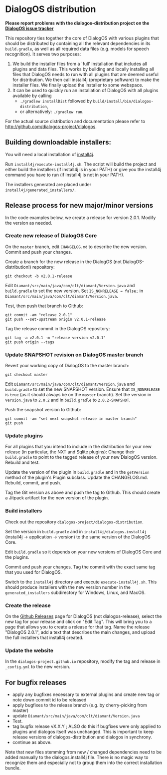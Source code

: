 # DialogOS distribution

**Please report problems with the dialogos-distribution project on the [DialogOS issue tracker](https://github.com/dialogos-project/dialogos/issues)**


This repository ties together the core of DialogOS with various plugins that should be distributed
by containing all the relevant dependencies in its `build.gradle`, as well as all required data files
(e.g. models for speech recognition). 
It serves two purposes:

 1. We build the installer files from a `full' installation that includes all plugins and data files.
    This works by building and locally installing all files that DialogOS needs to run 
    with all plugins that are deemed useful for distribution. 
    We then call install4j (proprietary software) to make the installer files.
    We finally upload the installer to some webspace.
 2. It can be used to quickly run an installation of DialogOS with all plugins available by calling
     * `./gradlew installDist` followed by `build/install/bin/dialogos-distribution`,
     * or alternatively: `./gradlew run`. 

For the actual source distribution and documentation please refer to 
<http://github.com/dialogos-project/dialogos>.

## Building downloadable installers:

You will need a local installation of [install4j](https://www.ej-technologies.com/products/install4j/overview.html).

Run `install4j/execute-install4j.sh`.  The script will build the project and either build the installers (if install4j is in your PATH) or give you the install4j command you have to run (if install4j is not in your PATH).

The installers generated are placed under `install4j/generated_installers/`.


## Release process for new major/minor versions

In the code examples below, we create a release for version 2.0.1. Modify the version as needed.

### Create new release of DialogOS Core

On the `master` branch, edit `CHANGELOG.md` to describe the new version. Commit and push your changes.

Create a branch for the new release in the DialogOS (not DialogOS-distribution!) repository:

```
git checkout -b v2.0.1-release
```

Edit `Diamant/src/main/java/com/clt/diamant/Version.java` and `build.gradle` to set the new version. Set `IS_NONRELEASE = false;` in `Diamant/src/main/java/com/clt/diamant/Version.java`.

Test, then push that branch to Github:

```
git commit -am "release 2.0.1"
git push --set-upstream origin v2.0.1-release
```

Tag the release commit in the DialogOS repository:

```
git tag -a v2.0.1 -m "release version v2.0.1"
git push origin --tags
```

### Update SNAPSHOT revision on DialogOS master branch

Revert your working copy of DialogOS to the master branch:

```
git checkout master
```

Edit `Diamant/src/main/java/com/clt/diamant/Version.java` and `build.gradle` to set the new SNAPSHOT version. Ensure that `IS_NONRELEASE` is `true` (as it should always be on the `master` branch). Set the version in `Version.java` to `2.0.2` and in `build.gradle` to `2.0.2-SNAPSHOT`.

Push the snapshot version to Github:

```
git commit -am "set next snapshot release in master branch"
git push
```

### Update plugins

For all plugins that you intend to include in the distribution for your new release (in particular, the NXT and Sqlite plugins): Change their `build.gradle` to point to the tagged release of your new DialogOS version. Rebuild and test.

Update the version of the plugin in `build.gradle` and in the `getVersion` method of the plugin's Plugin subclass. Update the CHANGELOG.md. Rebuild, commit, and push.

Tag the Git version as above and push the tag to Github. This should create a Jitpack artifact for the new version of the plugin.


### Build installers

Check out the repository `dialogos-project/dialogos-distribution`.

Set the version in `build.gradle` and in `install4j/dialogos.install4j` (install4j -> application -> version) to the same version of the DialogOS Core.

Edit `build.gradle` so it depends on your new versions of DialogOS Core and the plugins.

Commit and push your changes. Tag the commit with the exact same tag that you used for DialogOS.

Switch to the `install4j` directory and execute `execute-install4j.sh`. This should produce installers with the new version number in the `generated_installers` subdirectory for Windows, Linux, and MacOS.


### Create the release

On the [Github Releases](https://github.com/dialogos-project/dialogos/releases) page for DialogOS (not dialogos-release), select the new tag for your release and click on "Edit Tag". This will bring you to a page that allows you to create a release for that tag. Name the release "DialogOS 2.0.1", add a text that describes the main changes, and upload the full installers that install4j created.


### Update the website

In the `dialogos-project.github.io` repository, modify the tag and release in `_config.yml` to the new version.

## For bugfix releases

 * apply any bugfixes necessary to external plugins and create new tag or note down commit id to be released
 * apply bugfixes to the release branch (e.g. by cherry-picking from master)
 * update `Diamant/src/main/java/com/clt/diamant/Version.java`
 * Test.
 * tag bugfix release vX.X.Y ; ALSO do this if bugfixes were only applied to plugins and dialogos itself was unchanged. This is important to keep release versions of dialogos-distribution and dialogos in synchrony.
 * continue as above. 

Note that new files stemming from new / changed dependencies need to
be added manually to the dialogos.install4j file.  There is no magic
way to recognize them and especially not to group them into the
correct installation bundle.

